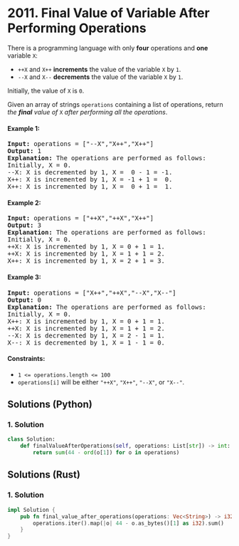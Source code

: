 # 2011. Final Value of Variable After Performing Operations
There is a programming language with only **four** operations and **one** variable `X`:
* `++X` and `X++` **increments** the value of the variable `X` by `1`.
* `--X` and `X--` **decrements** the value of the variable `X` by `1`.

Initially, the value of `X` is `0`.

Given an array of strings `operations` containing a list of operations, return *the **final** value of* `X` *after performing all the operations*.

#### Example 1:
<pre>
<strong>Input:</strong> operations = ["--X","X++","X++"]
<strong>Output:</strong> 1
<strong>Explanation:</strong> The operations are performed as follows:
Initially, X = 0.
--X: X is decremented by 1, X =  0 - 1 = -1.
X++: X is incremented by 1, X = -1 + 1 =  0.
X++: X is incremented by 1, X =  0 + 1 =  1.
</pre>

#### Example 2:
<pre>
<strong>Input:</strong> operations = ["++X","++X","X++"]
<strong>Output:</strong> 3
<strong>Explanation:</strong> The operations are performed as follows:
Initially, X = 0.
++X: X is incremented by 1, X = 0 + 1 = 1.
++X: X is incremented by 1, X = 1 + 1 = 2.
X++: X is incremented by 1, X = 2 + 1 = 3.
</pre>

#### Example 3:
<pre>
<strong>Input:</strong> operations = ["X++","++X","--X","X--"]
<strong>Output:</strong> 0
<strong>Explanation:</strong> The operations are performed as follows:
Initially, X = 0.
X++: X is incremented by 1, X = 0 + 1 = 1.
++X: X is incremented by 1, X = 1 + 1 = 2.
--X: X is decremented by 1, X = 2 - 1 = 1.
X--: X is decremented by 1, X = 1 - 1 = 0.
</pre>

#### Constraints:
* `1 <= operations.length <= 100`
* `operations[i]` will be either `"++X"`, `"X++"`, `"--X"`, or `"X--"`.

## Solutions (Python)

### 1. Solution
```Python
class Solution:
    def finalValueAfterOperations(self, operations: List[str]) -> int:
        return sum(44 - ord(o[1]) for o in operations)
```

## Solutions (Rust)

### 1. Solution
```Rust
impl Solution {
    pub fn final_value_after_operations(operations: Vec<String>) -> i32 {
        operations.iter().map(|o| 44 - o.as_bytes()[1] as i32).sum()
    }
}
```
